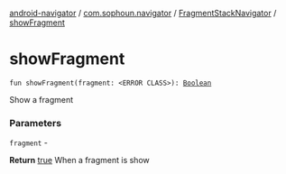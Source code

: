[android-navigator](../../index.md) / [com.sophoun.navigator](../index.md) / [FragmentStackNavigator](index.md) / [showFragment](./show-fragment.md)

# showFragment

`fun showFragment(fragment: <ERROR CLASS>): `[`Boolean`](https://kotlinlang.org/api/latest/jvm/stdlib/kotlin/-boolean/index.html)

Show a fragment

### Parameters

`fragment` -

**Return**
[true](#) When a fragment is show

